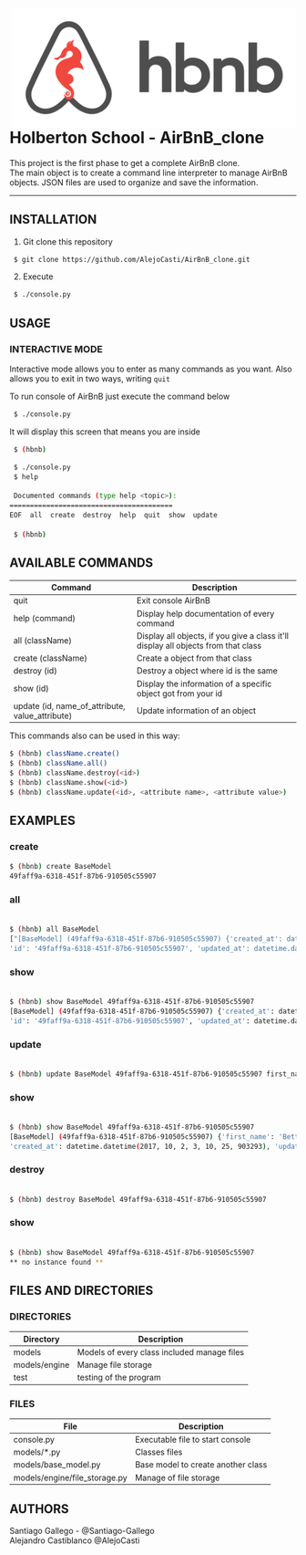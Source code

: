 <img src="abnb.png" width="500" align="right">

# Holberton School - AirBnB_clone
This project is the first phase to get a complete AirBnB clone.<br>The main object is to create a command line interpreter to manage AirBnB objects.
JSON files are used to organize and save the information.

----

## INSTALLATION

1. Git clone this repository

```bash
 $ git clone https://github.com/AlejoCasti/AirBnB_clone.git
```

2. Execute

```bash
 $ ./console.py
```

## USAGE

### INTERACTIVE MODE

Interactive mode allows you to enter as many commands as you want.
Also allows you to exit in two ways, writing ```quit```

To run console of AirBnB just execute the command below

```bash
 $ ./console.py
```

It will display this screen that means you are inside
```bash
 $ (hbnb)
```
```bash
 $ ./console.py
 $ help
 
 Documented commands (type help <topic>):
========================================
EOF  all  create  destroy  help  quit  show  update

 $ (hbnb)
```
## AVAILABLE COMMANDS

| Command | Description  |
| ------- | --- |
| quit | Exit console AirBnB|
| help (command) | Display help documentation of every command |
| all (className) | Display all objects, if you give a class it'll display all objects from that class |
| create (className) | Create a object from that class |
| destroy (id) | Destroy a object where id is the same |
| show (id) | Display the information of a specific object got from your id |
| update (id, name_of_attribute, value_attribute) | Update information of an object |

This commands also can be used in this way:
```bash
$ (hbnb) className.create()
$ (hbnb) className.all()
$ (hbnb) className.destroy(<id>)
$ (hbnb) className.show(<id>)
$ (hbnb) className.update(<id>, <attribute name>, <attribute value>)
```

## EXAMPLES

### create

```bash
$ (hbnb) create BaseModel
49faff9a-6318-451f-87b6-910505c55907
```

### all
```bash

$ (hbnb) all BaseModel
["[BaseModel] (49faff9a-6318-451f-87b6-910505c55907) {'created_at': datetime.datetime(2017, 10, 2, 3, 10, 25, 903293),
'id': '49faff9a-6318-451f-87b6-910505c55907', 'updated_at': datetime.datetime(2017, 10, 2, 3, 10, 25, 903300)}"]
```
### show
```bash

$ (hbnb) show BaseModel 49faff9a-6318-451f-87b6-910505c55907
[BaseModel] (49faff9a-6318-451f-87b6-910505c55907) {'created_at': datetime.datetime(2017, 10, 2, 3, 10, 25, 903293),
'id': '49faff9a-6318-451f-87b6-910505c55907', 'updated_at': datetime.datetime(2017, 10, 2, 3, 10, 25, 903300)}
```
### update
```bash

$ (hbnb) update BaseModel 49faff9a-6318-451f-87b6-910505c55907 first_name "Betty"
```
### show
```bash

$ (hbnb) show BaseModel 49faff9a-6318-451f-87b6-910505c55907
[BaseModel] (49faff9a-6318-451f-87b6-910505c55907) {'first_name': 'Betty', 'id': '49faff9a-6318-451f-87b6-910505c55907',
'created_at': datetime.datetime(2017, 10, 2, 3, 10, 25, 903293), 'updated_at': datetime.datetime(2017, 10, 2, 3, 11, 3, 49401)}
```
### destroy
```bash

$ (hbnb) destroy BaseModel 49faff9a-6318-451f-87b6-910505c55907
```
### show
```bash

$ (hbnb) show BaseModel 49faff9a-6318-451f-87b6-910505c55907
** no instance found **
```

## FILES AND DIRECTORIES

### DIRECTORIES

| Directory | Description  |
| ------- | --- |
| models | Models of every class included manage files |
| models/engine | Manage file storage |
| test | testing of the program |

### FILES

| File | Description  |
| ------- | --- |
| console.py| Executable file to start console |
| models/*.py | Classes files |
| models/base_model.py | Base model to create another class |
| models/engine/file_storage.py | Manage of file storage |

## AUTHORS

Santiago Gallego - @Santiago-Gallego<br>
Alejandro Castiblanco @AlejoCasti
